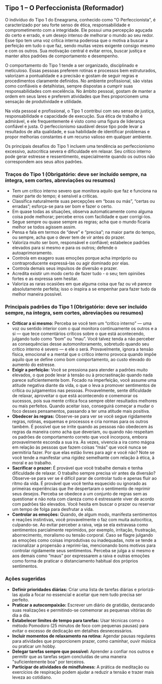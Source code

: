 
## Tipo 1 – O Perfeccionista (Reformador)

O indivíduo do Tipo 1 do Eneagrama, conhecido como "O Perfeccionista", é caracterizado por seu forte senso de ética, responsabilidade e comprometimento com a integridade. Ele possui uma percepção aguçada do certo e errado, e um desejo intenso de melhorar o mundo ao seu redor. Esse tipo tem uma voz crítica interna poderosa que o motiva a buscar a perfeição em tudo o que faz, sendo muitas vezes exigente consigo mesmo e com os outros. Sua motivação central é evitar erros, buscar justiça e manter altos padrões de comportamento e desempenho.

O comportamento do Tipo 1 tende a ser organizado, disciplinado e meticuloso. Essas pessoas preferem rotinas e processos bem estruturados, valorizam a pontualidade e a precisão e gostam de seguir regras e procedimentos claramente definidos. No ambiente profissional, são vistas como confiáveis e detalhistas, sempre dispostas a cumprir suas responsabilidades com excelência. No âmbito pessoal, gostam de manter a ordem em seus lares e preferem atividades que lhes proporcionem uma sensação de produtividade e utilidade.

Na vida pessoal e profissional, o Tipo 1 contribui com seu senso de justiça, responsabilidade e capacidade de execução. Sua ética de trabalho é admirável, e ele frequentemente é visto como uma figura de liderança confiável e justa. O perfeccionismo saudável desse tipo pode levar a resultados de alta qualidade, e sua habilidade de identificar problemas e propor melhorias constantes é um recurso valioso em qualquer ambiente.

Os principais desafios do Tipo 1 incluem uma tendência ao perfeccionismo excessivo, autocrítica severa e dificuldade em relaxar. Seu crítico interno pode gerar estresse e ressentimento, especialmente quando os outros não correspondem aos seus altos padrões.

### Traços do Tipo 1 (Obrigatório: deve ser incluído sempre, na íntegra, sem cortes, abreviações ou resumos)

- Tem um crítico interno severo que monitora aquilo que faz e funciona na maior parte do tempo; é sensível a críticas.
- Classifica naturalmente suas percepções em “boas ou más”, “certas ou erradas”; esforça-se para ser bom e fazer o certo.
- Em quase todas as situações, observa automaticamente como alguma coisa pode melhorar; percebe erros com facilidade e quer corrigi-los.
- Segue sempre ou quase sempre as regras; acha que o mundo ficaria melhor se todos agissem assim.
- Pensa e fala em termos de “deve” e “precisa”; na maior parte do tempo, ou sempre, acha que o dever tem de vir antes do prazer.
- Valoriza muito ser bom, responsável e confiável; estabelece padrões elevados para si mesmo e para os outros; defende o autoaprimoramento.
- Controla em exagero suas emoções porque acha impróprio ou contraproducente expressá-las ou agir dominado por elas.
- Controla demais seus impulsos de diversão e prazer.
- Acredita existir um modo certo de fazer tudo - o seu; tem opiniões fortes e as expressa sem hesitar.
- Valoriza as raras ocasiões em que alguma coisa que faz ou vê parece absolutamente perfeita; isso o inspira a se empenhar para fazer tudo da melhor maneira possível.

### Principais padrões do Tipo 1 (Obrigatório: deve ser incluído sempre, na íntegra, sem cortes, abreviações ou resumos)

- **Criticar a si mesmo:** Perceba se você tem um “crítico interno” — uma voz ou sentido interior com o qual monitora continuamente os outros e a si — que tece comentários críticos sobre o que está acontecendo, julgando tudo como “bom” ou “mau”. Você talvez tenda a não perceber as consequências desse automonitoramento, sobretudo quando seu crítico interno é severo — e ele o será. Provavelmente, ignora a tensão física, emocional e a mental que o crítico interno provoca quando impõe aquilo que se define como bom comportamento, ao custo elevado do aumento do estresse.
- **Exigir a perfeição:** Você se pressiona para atender a padrões muito elevados, o que pode levar à tensão ou à procrastinação quando nada parece suficientemente bom. Focado na imperfeição, você assume uma atitude negativa diante da vida, o que o leva a promover sentimentos de crítica ou julgamentos nas pessoas. Provavelmente, sente dificuldade de relaxar, aproveitar o que está acontecendo e comemorar os sucessos, pois sua mente crítica foca sempre obter resultados melhores ou mais perfeitos. Quando aceitar isso, conseguirá começar a mudar o foco desses pensamentos, passando a ter uma atitude mais positiva.
- **Obedecer às regras:** Observe-se para ver se você segue rigidamente regras, rotinas, esquemas e processos e cria normas para os outros também. É possível que se irrite quando as pessoas não obedecem às regras da maneira como acha que deveriam, ou quando não respeitam os padrões de comportamento correto que você incorpora, embora provavelmente esconda a sua ira. Às vezes, vivencia a ira como mágoa em relação às pessoas que fazem coisas “más” que você nunca se permitiria fazer. Por que elas estão livres para agir e você não? Note se você tende a manifestar uma rigidez semelhante com relação à ética, à moral e ao trabalho.
- **Sacrificar o prazer:** É provável que você trabalhe demais e tenha dificuldade de relaxar. O trabalho sempre precisa vir antes da diversão? Observe-se para ver se é difícil parar de controlar tudo e apenas fluir ao ritmo da vida. É provável que você tenha esquecido ou ignorado as primeiras experiências que lhe despertaram o sentimento de reprimir seus desejos. Perceba se obedece a um conjunto de regras sem as questionar e não nota com clareza como é estressante viver de acordo com padrões tão elevados. Você hesita em buscar o prazer ou reservar um tempo de folga para desfrutar a vida.
- **Controlar as emoções:** Quando, de algum modo, manifesta sentimentos e reações instintivas, você provavelmente o faz com muita autocrítica, culpando-se. Ao evitar perceber a raiva, veja se ela extravasa como sentimentos parcialmente reprimidos, por exemplo, irritação, frustração, aborrecimento, moralismo ou tensão corporal. Caso se flagre julgando as emoções como coisas improdutivas ou inadequadas, note se tende a racionalizar a propensão a reprimi-las, mencionando bons motivos para controlar rigidamente seus sentimentos. Perceba se julga a si mesmo e aos demais como “maus” por expressarem a raiva e outras emoções como forma de praticar o distanciamento habitual dos próprios sentimentos.

### Ações sugeridas

- **Definir prioridades diárias:** Criar uma lista de tarefas diárias e priorizá-las ajuda a focar no essencial e aceitar que nem tudo precisa ser perfeito.
- **Praticar a autocompaixão:** Escrever um diário de gratidão, destacando suas realizações e permitindo-se comemorar as pequenas vitórias do dia a dia.
- **Estabelecer limites de tempo para tarefas:** Usar técnicas como o método Pomodoro (25 minutos de foco com pequenas pausas) para evitar o excesso de dedicação em detalhes desnecessários.
- **Incluir momentos de relaxamento na rotina:** Agendar pausas regulares para atividades que proporcionem prazer, como caminhar, ouvir música ou praticar um hobby.
- **Delegar tarefas sempre que possível:** Aprender a confiar nos outros e permitir que as tarefas sejam concluídas de uma maneira "suficientemente boa" por terceiros.
- **Participar de atividades de mindfulness:** A prática de meditação ou exercícios de respiração podem ajudar a reduzir a tensão e trazer mais leveza ao cotidiano.
